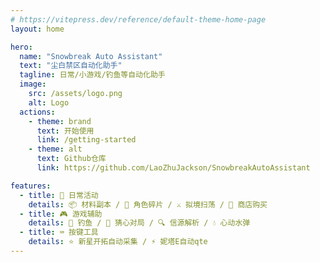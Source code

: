 ```yaml
---
# https://vitepress.dev/reference/default-theme-home-page
layout: home

hero:
  name: "Snowbreak Auto Assistant"
  text: "尘白禁区自动化助手"
  tagline: 日常/小游戏/钓鱼等自动化助手
  image:
    src: /assets/logo.png
    alt: Logo
  actions:
    - theme: brand
      text: 开始使用
      link: /getting-started
    - theme: alt
      text: Github仓库
      link: https://github.com/LaoZhuJackson/SnowbreakAutoAssistant

features:
  - title: 🎯 日常活动
    details: 📦 材料副本 / 🧩 角色碎片 / ⚔️ 拟境扫荡 / 🛒 商店购买
  - title: 🎮 游戏辅助
    details: 🎣 钓鱼 / 💝 猜心对局 / 🔍 信源解析 / 💧 心动水弹
  - title: ⌨️ 按键工具
    details: ⭐ 新星开拓自动采集 / ⚡ 妮塔E自动qte
---
```


